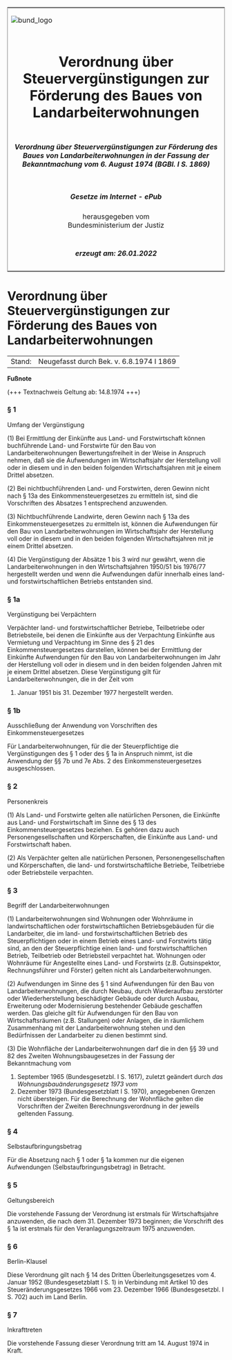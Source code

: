 <span id="DECKBLATT.html"></span>

<table border="0" frame="border" width="100%">

<tr valign="top">

<td align="left">

![bund\_logo](BfJ_2021_Web_de_de.gif)

</td>

<td align="right">

 

</td>

</tr>

<tr align="center" valign="middle">

<td colspan="2">

# Verordnung über Steuervergünstigungen zur Förderung des Baues von Landarbeiterwohnungen

</td>

</tr>

<tr align="center" valign="middle">

<td colspan="2">

##### Verordnung über Steuervergünstigungen zur Förderung des Baues von Landarbeiterwohnungen in der Fassung der Bekanntmachung vom 6. August 1974 (BGBl. I S. 1869)

</td>

</tr>

<tr align="center" valign="middle">

<td colspan="2">

  
  

##### Gesetze im Internet - ePub  
  
herausgegeben vom  
Bundesministerium der Justiz

</td>

</tr>

<tr align="center" valign="bottom">

<td colspan="2">

  
  

##### erzeugt am: 26.01.2022

</td>

</tr>

</table>

<span id="BJNR007300950.html"></span>

# Verordnung über Steuervergünstigungen zur Förderung des Baues von Landarbeiterwohnungen

<div>

<div class="jnhtml">

|        |                                          |
| ------ | ---------------------------------------- |
| Stand: | Neugefasst durch Bek. v. 6.8.1974 I 1869 |

</div>

</div>

<div>

  
**Fußnote**

<div class="jnhtml">

<div>

<div class="jurAbsatz">

(+++ Textnachweis Geltung ab: 14.8.1974 +++)

</div>

</div>

</div>

</div>

<span id="BJNR007300950BJNE000100309.html"></span>

### § 1  
Umfang der Vergünstigung

<div>

<div class="jnhtml">

<div>

<div class="jurAbsatz">

(1) Bei Ermittlung der Einkünfte aus Land- und Forstwirtschaft können
buchführende Land- und Forstwirte für den Bau von Landarbeiterwohnungen
Bewertungsfreiheit in der Weise in Anspruch nehmen, daß sie die
Aufwendungen im Wirtschaftsjahr der Herstellung voll oder in diesem und
in den beiden folgenden Wirtschaftsjahren mit je einem Drittel absetzen.

</div>

<div class="jurAbsatz">

(2) Bei nichtbuchführenden Land- und Forstwirten, deren Gewinn nicht
nach § 13a des Einkommensteuergesetzes zu ermitteln ist, sind die
Vorschriften des Absatzes 1 entsprechend anzuwenden.

</div>

<div class="jurAbsatz">

(3) Nichtbuchführende Landwirte, deren Gewinn nach § 13a des
Einkommensteuergesetzes zu ermitteln ist, können die Aufwendungen für
den Bau von Landarbeiterwohnungen im Wirtschaftsjahr der Herstellung
voll oder in diesem und in den beiden folgenden Wirtschaftsjahren mit je
einem Drittel absetzen.

</div>

<div class="jurAbsatz">

(4) Die Vergünstigung der Absätze 1 bis 3 wird nur gewährt, wenn die
Landarbeiterwohnungen in den Wirtschaftsjahren 1950/51 bis 1976/77
hergestellt werden und wenn die Aufwendungen dafür innerhalb eines land-
und forstwirtschaftlichen Betriebs entstanden sind.

</div>

</div>

</div>

</div>

<span id="BJNR007300950BJNE000200309.html"></span>

### § 1a  
Vergünstigung bei Verpächtern

<div>

<div class="jnhtml">

<div>

<div class="jurAbsatz">

Verpächter land- und forstwirtschaftlicher Betriebe, Teilbetriebe oder
Betriebsteile, bei denen die Einkünfte aus der Verpachtung Einkünfte aus
Vermietung und Verpachtung im Sinne des § 21 des Einkommensteuergesetzes
darstellen, können bei der Ermittlung der Einkünfte Aufwendungen für den
Bau von Landarbeiterwohnungen im Jahr der Herstellung voll oder in
diesem und in den beiden folgenden Jahren mit je einem Drittel absetzen.
Diese Vergünstigung gilt für Landarbeiterwohnungen, die in der Zeit vom
1. Januar 1951 bis 31. Dezember 1977 hergestellt werden.

</div>

</div>

</div>

</div>

<span id="BJNR007300950BJNE000300309.html"></span>

### § 1b  
Ausschließung der Anwendung von Vorschriften des Einkommensteuergesetzes

<div>

<div class="jnhtml">

<div>

<div class="jurAbsatz">

Für Landarbeiterwohnungen, für die der Steuerpflichtige die
Vergünstigungen des § 1 oder des § 1a in Anspruch nimmt, ist die
Anwendung der §§ 7b und 7e Abs. 2 des Einkommensteuergesetzes
ausgeschlossen.

</div>

</div>

</div>

</div>

<span id="BJNR007300950BJNE000400309.html"></span>

### § 2  
Personenkreis

<div>

<div class="jnhtml">

<div>

<div class="jurAbsatz">

(1) Als Land- und Forstwirte gelten alle natürlichen Personen, die
Einkünfte aus Land- und Forstwirtschaft im Sinne des § 13 des
Einkommensteuergesetzes beziehen. Es gehören dazu auch
Personengesellschaften und Körperschaften, die Einkünfte aus Land- und
Forstwirtschaft haben.

</div>

<div class="jurAbsatz">

(2) Als Verpächter gelten alle natürlichen Personen,
Personengesellschaften und Körperschaften, die land- und
forstwirtschaftliche Betriebe, Teilbetriebe oder Betriebsteile
verpachten.

</div>

</div>

</div>

</div>

<span id="BJNR007300950BJNE000500309.html"></span>

### § 3  
Begriff der Landarbeiterwohnungen

<div>

<div class="jnhtml">

<div>

<div class="jurAbsatz">

(1) Landarbeiterwohnungen sind Wohnungen oder Wohnräume in
landwirtschaftlichen oder forstwirtschaftlichen Betriebsgebäuden für die
Landarbeiter, die im land- und forstwirtschaftlichen Betrieb des
Steuerpflichtigen oder in einem Betrieb eines Land- und Forstwirts tätig
sind, an den der Steuerpflichtige einen land- und forstwirtschaftlichen
Betrieb, Teilbetrieb oder Betriebsteil verpachtet hat. Wohnungen oder
Wohnräume für Angestellte eines Land- und Forstwirts (z.B.
Gutsinspektor, Rechnungsführer und Förster) gelten nicht als
Landarbeiterwohnungen.

</div>

<div class="jurAbsatz">

(2) Aufwendungen im Sinne des § 1 sind Aufwendungen für den Bau von
Landarbeiterwohnungen, die durch Neubau, durch Wiederaufbau zerstörter
oder Wiederherstellung beschädigter Gebäude oder durch Ausbau,
Erweiterung oder Modernisierung bestehender Gebäude geschaffen werden.
Das gleiche gilt für Aufwendungen für den Bau von Wirtschaftsräumen
(z.B. Stallungen) oder Anlagen, die in räumlichem Zusammenhang mit der
Landarbeiterwohnung stehen und den Bedürfnissen der Landarbeiter zu
dienen bestimmt sind.

</div>

<div class="jurAbsatz">

(3) Die Wohnfläche der Landarbeiterwohnungen darf die in den §§ 39 und
82 des Zweiten Wohnungsbaugesetzes in der Fassung der Bekanntmachung vom
1. September 1965 (Bundesgesetzbl. I S. 1617), zuletzt geändert durch
<span style="font-style:italic;">das Wohnungsbauänderungsgesetz 1973 vom
21. Dezember 1973 (Bundesgesetzblatt I S. 1970),</span> angegebenen
Grenzen nicht übersteigen. Für die Berechnung der Wohnfläche gelten die
Vorschriften der Zweiten Berechnungsverordnung in der jeweils geltenden
Fassung.

</div>

</div>

</div>

</div>

<span id="BJNR007300950BJNE000600309.html"></span>

### § 4  
Selbstaufbringungsbetrag

<div>

<div class="jnhtml">

<div>

<div class="jurAbsatz">

Für die Absetzung nach § 1 oder § 1a kommen nur die eigenen Aufwendungen
(Selbstaufbringungsbetrag) in Betracht.

</div>

</div>

</div>

</div>

<span id="BJNR007300950BJNE000700309.html"></span>

### § 5  
Geltungsbereich

<div>

<div class="jnhtml">

<div>

<div class="jurAbsatz">

Die vorstehende Fassung der Verordnung ist erstmals für Wirtschaftsjahre
anzuwenden, die nach dem 31. Dezember 1973 beginnen; die Vorschrift des
§ 1a ist erstmals für den Veranlagungszeitraum 1975 anzuwenden.

</div>

</div>

</div>

</div>

<span id="BJNR007300950BJNE000800309.html"></span>

### § 6  
Berlin-Klausel

<div>

<div class="jnhtml">

<div>

<div class="jurAbsatz">

Diese Verordnung gilt nach § 14 des Dritten Überleitungsgesetzes vom 4.
Januar 1952 (Bundesgesetzblatt I S. 1) in Verbindung mit Artikel 10 des
Steueränderungsgesetzes 1966 vom 23. Dezember 1966 (Bundesgesetzbl. I S.
702) auch im Land Berlin.

</div>

</div>

</div>

</div>

<span id="BJNR007300950BJNE000900309.html"></span>

### § 7  
Inkrafttreten

<div>

<div class="jnhtml">

<div>

<div class="jurAbsatz">

Die vorstehende Fassung dieser Verordnung tritt am 14. August 1974 in
Kraft.

</div>

</div>

</div>

</div>
